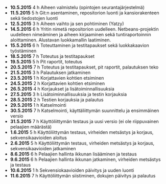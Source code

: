 * **10.5.2015** 4 h Aiheen valmistelu (opintojen seurantajärjestelmä)
* **11.5.2015** 5 h Git:n asentaminen, repositorion luonti ja kansiorakenteen sekä tiedostojen luonti
* **12.5.2015** 3 h Aiheen vaihto ja sen pohtiminen (Yatzy)
* **14.5.2015** 6 h Yritin nimetä repositorion uudelleen. Netbeans-projektin uudelleen nimeäminen ja aiheen kirjaaminen sekä tuntiraportoinnin aloittaminen. Alustavan luokkamallin laatiminen.
* **15.5.2015** 6 h Toteuttaminen ja testitapaukset sekä luokkakaavion työstäminen
* **18.5.2015** 7 h Toteutus ja testitapaukset
* **19.5.2015** 5 h Pit raportit, toteutus
* **20.5.2015** 7 h Toteutus ja testitapaukset, pit raportit, palautuksen teko
* **21.5.2015** 3 h Palautuksen jatkaminen
* **23.5.2015** 1 h Korjattavien kohtien etsiminen
* **24.5.2015** 2 h Korjattavien kohtien etsiminen
* **26.5.2015** 4 h Korjaukset ja lisätoiminnallisuuksia
* **27.5.2015** 3 h Lisätoiminnallisuuksia ja testin korjauksia
* **28.5.2015** 2 h Testien korjauksia ja palautus
* **29.5.2015** 1 h Katselmointi
* **30.5.2015** 7 h Katselmointi, käyttäliittymän suunnittelu ja ensimmäinen versio
* **31.5.2015** 7 h Käyttöliittymän testaus ja uusi versio (ei ole riippuvainen pelaajien määrästä)
* **1.6.2015** 5 h Käyttöliittymän testaus, virheiden metsästys ja korjaus, sekvensikaavioiden aloitus
* **2.6.2015** 5 h Käyttöliittymän testaus, virheiden metsästys ja korjaus, sekvensikaavioiden jatkaminen
* **8.6.2015** 6 h Pelaajien hallinta ikkunan lisääminen ja testaus
* **9.6.2015** 6 h Pelaajien hallinta ikkunan jatkaminen, virheiden metsästys ja testaus
* **10.6.2015** 1 h Sekvensiokaavioiden päivitys ja uuden luonti
* **11.6.2015** 7 h Käyttöliittymän siistiminen, dokujen päivitys ja palautus
